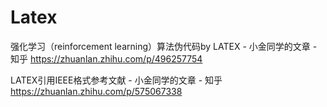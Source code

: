 # Latex

强化学习（reinforcement learning）算法伪代码by LATEX - 小金同学的文章 - 知乎
https://zhuanlan.zhihu.com/p/496257754

LATEX引用IEEE格式参考文献 - 小金同学的文章 - 知乎
https://zhuanlan.zhihu.com/p/575067338
